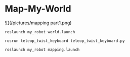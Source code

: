 # Map-My-World

![](/pictures/mapping part1.png)



```
roslaunch my_robot world.launch
```

```
rosrun teleop_twist_keyboard teleop_twist_keyboard.py
```

```
roslaunch my_robot mapping.launch
```
